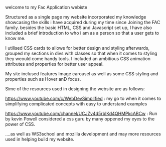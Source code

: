 welcome to my Fac Application webiste

Structured as a single page my website incorporated my knowledge showcasing the skills i have acquired during my time since Joining the FAC family. besides the basic HTML, CSS and Javascript set up, I have also included a brief introduction to who i am as a person so that a user gets to know me. 

I utilised CSS cards to allowe for better design and styling afterwards, grouped my sections in divs with classes so that when it comes to styling they weould come handy tools. I included an ambitious CSS animation sttributes and properties for better user appeal.

My site inclused features Image carousel as well as some CSS styling and properties such as Hover anD focus.

Sime of the resources used in designing the website are as follows:

https://www.youtube.com/c/WebDevSimplified   :
my go to when it comes to simplifying complicated concepts with easy to understand examples

https://www.youtube.com/channel/UCJZv4d5rbIKd4QHMPkcABCw : Run by kevin Powell considered a css guru by many oppened my eyes to the power of CSS. 

....as well as WS3school and mozilla development and may more resources used in helping build my website.


